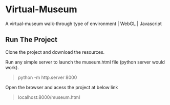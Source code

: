 # Virtual-Museum
A virtual-museum walk-through type of environment | WebGL | Javascript

## Run The Project
Clone the project and download the resources.

Run any simple server to launch the museum.html file (python server would work).
> python -m http.server 8000

Open the browser and acess the project at below link
> localhost:8000/museum.html
